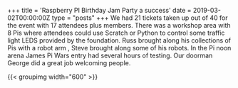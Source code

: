 +++
title = 'Raspberry PI Birthday Jam Party a success'
date = 2019-03-02T00:00:00Z
type = "posts"
+++
We had 21 tickets taken up out of 40 for the event with 17 attendees plus members. 
There was a workshop area with 8 Pis where attendees could use Scratch or Python to control some traffic light LEDS provided by the foundation. 
Russ brought along his collections of Pis with a robot arm , Steve brought along some of his robots. 
In the Pi noon arena James Pi Wars entry had several hours of testing. 
Our doorman George did a great job welcoming people.

{{< groupimg width="600" >}}